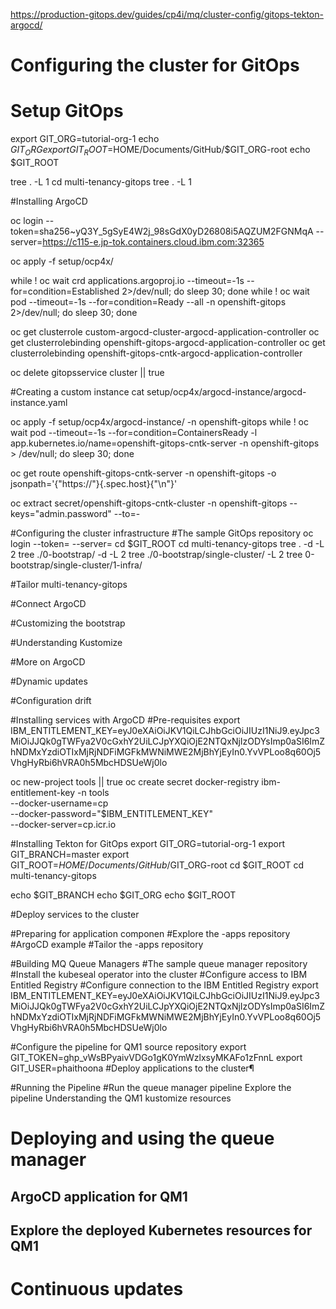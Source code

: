 https://production-gitops.dev/guides/cp4i/mq/cluster-config/gitops-tekton-argocd/

# Configuring the cluster for GitOps
# Setup GitOps

export GIT_ORG=tutorial-org-1
echo $GIT_ORG
export GIT_ROOT=$HOME/Documents/GitHub/$GIT_ORG-root
echo $GIT_ROOT

<!-- cd /Users/auay/Documents/GitHub/tutorial-org-1-root -->

tree . -L 1
cd multi-tenancy-gitops
tree . -L 1

#Installing ArgoCD

oc login --token=sha256~yQ3Y_5gSyE4W2j_98sGdX0yD26808i5AQZUM2FGNMqA --server=https://c115-e.jp-tok.containers.cloud.ibm.com:32365

oc apply -f setup/ocp4x/

while ! oc wait crd applications.argoproj.io --timeout=-1s --for=condition=Established  2>/dev/null; do sleep 30; done
while ! oc wait pod --timeout=-1s --for=condition=Ready --all -n openshift-gitops 2>/dev/null; do sleep 30; done

oc get clusterrole custom-argocd-cluster-argocd-application-controller
oc get clusterrolebinding openshift-gitops-argocd-application-controller
oc get clusterrolebinding openshift-gitops-cntk-argocd-application-controller

oc delete gitopsservice cluster || true

#Creating a custom instance
cat setup/ocp4x/argocd-instance/argocd-instance.yaml

oc apply -f setup/ocp4x/argocd-instance/ -n openshift-gitops
while ! oc wait pod --timeout=-1s --for=condition=ContainersReady -l app.kubernetes.io/name=openshift-gitops-cntk-server -n openshift-gitops > /dev/null; do sleep 30; done

oc get route openshift-gitops-cntk-server -n openshift-gitops -o jsonpath='{"https://"}{.spec.host}{"\n"}'

oc extract secret/openshift-gitops-cntk-cluster -n openshift-gitops --keys="admin.password" --to=-

#Configuring the cluster infrastructure
#The sample GitOps repository
oc login --token=<token> --server=<server>
cd $GIT_ROOT
cd multi-tenancy-gitops
tree . -d -L 2
tree ./0-bootstrap/ -d -L 2
tree ./0-bootstrap/single-cluster/ -L 2
tree 0-bootstrap/single-cluster/1-infra/

#Tailor multi-tenancy-gitops

#Connect ArgoCD

#Customizing the bootstrap

#Understanding Kustomize

#More on ArgoCD

#Dynamic updates

#Configuration drift


#Installing services with ArgoCD
#Pre-requisites
export IBM_ENTITLEMENT_KEY=eyJ0eXAiOiJKV1QiLCJhbGciOiJIUzI1NiJ9.eyJpc3MiOiJJQk0gTWFya2V0cGxhY2UiLCJpYXQiOjE2NTQxNjIzODYsImp0aSI6ImZhNDMxYzdiOTIxMjRjNDFiMGFkMWNiMWE2MjBhYjEyIn0.YvVPLoo8q60Oj5VhgHyRbi6hVRA0h5MbcHDSUeWj0lo

oc new-project tools || true
oc create secret docker-registry ibm-entitlement-key -n tools \
--docker-username=cp \
--docker-password="$IBM_ENTITLEMENT_KEY" \
--docker-server=cp.icr.io

#Installing Tekton for GitOps
export GIT_ORG=tutorial-org-1
export GIT_BRANCH=master
export GIT_ROOT=$HOME/Documents/GitHub/$GIT_ORG-root
cd $GIT_ROOT
cd multi-tenancy-gitops

echo $GIT_BRANCH
echo $GIT_ORG
echo $GIT_ROOT

<!-- export GIT_BRANCH=master
export GIT_ORG=<your organization name>
export GIT_ROOT=$HOME/git/$GIT_ORG-root -->

#Deploy services to the cluster



#Preparing for application componen
#Explore the -apps repository
#ArgoCD example
#Tailor the -apps repository

#Building MQ Queue Managers
#The sample queue manager repository
#Install the kubeseal operator into the cluster
#Configure access to IBM Entitled Registry
#Configure connection to the IBM Entitled Registry
export IBM_ENTITLEMENT_KEY=eyJ0eXAiOiJKV1QiLCJhbGciOiJIUzI1NiJ9.eyJpc3MiOiJJQk0gTWFya2V0cGxhY2UiLCJpYXQiOjE2NTQxNjIzODYsImp0aSI6ImZhNDMxYzdiOTIxMjRjNDFiMGFkMWNiMWE2MjBhYjEyIn0.YvVPLoo8q60Oj5VhgHyRbi6hVRA0h5MbcHDSUeWj0lo

#Configure the pipeline for QM1 source repository
export GIT_TOKEN=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
export GIT_USER=phaithoona
#Deploy applications to the cluster¶

#Running the Pipeline
#Run the queue manager pipeline
Explore the pipeline
Understanding the QM1 kustomize resources

# Deploying and using the queue manager
## ArgoCD application for QM1
## Explore the deployed Kubernetes resources for QM1

# Continuous updates
